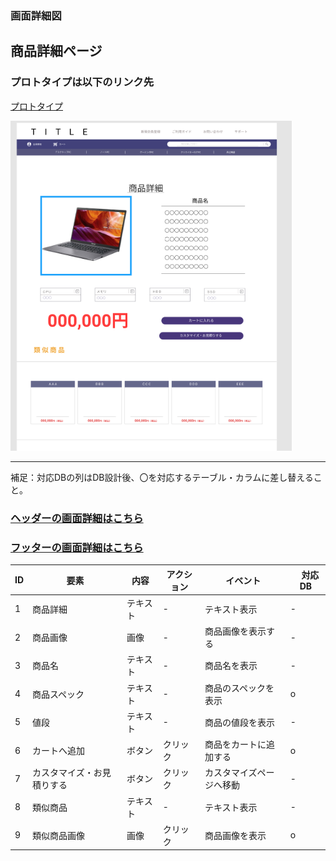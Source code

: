 


### 画面詳細図
## 商品詳細ページ
### プロトタイプは以下のリンク先
[プロトタイプ](https://www.figma.com/file/wcRIGueq4vM1sdFyJs55Xj/%E7%94%BB%E9%9D%A2%E3%83%87%E3%82%B6%E3%82%A4%E3%83%B3?node-id=0%3A1)

<img src = "./img/detail.png" width = "450">

******

補足：対応DBの列はDB設計後、〇を対応するテーブル・カラムに差し替えること。

### [ヘッダーの画面詳細はこちら](https://github.com/Aso2001011/SD2A03Dev/blob/main/%E7%94%BB%E9%9D%A2%E8%A9%B3%E7%B4%B0%E5%9B%B3/%E3%83%98%E3%83%83%E3%83%80%E3%83%BC.md)
### [フッターの画面詳細はこちら](https://github.com/Aso2001011/SD2A03Dev/blob/main/%E7%94%BB%E9%9D%A2%E8%A9%B3%E7%B4%B0%E5%9B%B3/%E3%83%95%E3%83%83%E3%82%BF%E3%83%BC.md)

| ID | 要素 | 内容 | アクション | イベント |　対応DB |
|----|------|------|------------|---------|--------------|
|1|商品詳細|テキスト|-|テキスト表示|-|
|2|商品画像|画像|-|商品画像を表示する|-|
|3|商品名|テキスト|-|商品名を表示|-|
|4|商品スペック|テキスト|-|商品のスペックを表示|o|
|5|値段|テキスト|-|商品の値段を表示|-|
|6|カートへ追加|ボタン|クリック|商品をカートに追加する|o|
|7|カスタマイズ・お見積りする|ボタン|クリック|カスタマイズページへ移動|-|
|8|類似商品|テキスト|-|テキスト表示|-|
|9|類似商品画像|画像|クリック|商品画像を表示|o|

